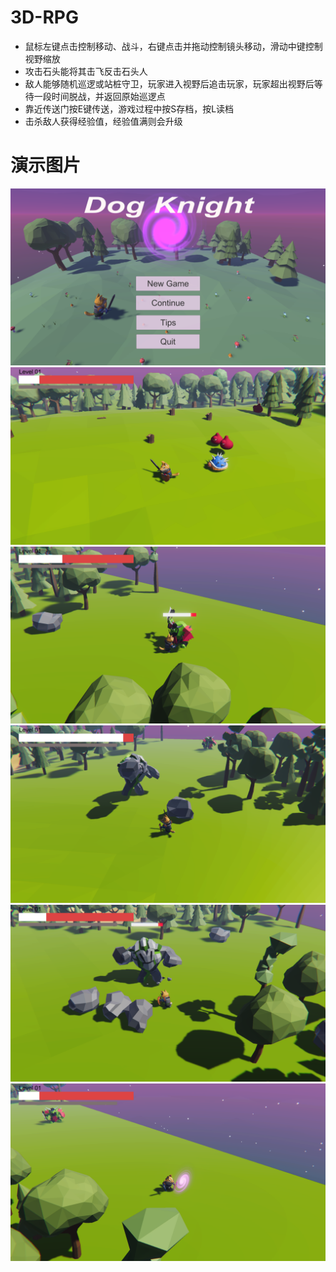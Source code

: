 # 3D-RPG
- 鼠标左键点击控制移动、战斗，右键点击并拖动控制镜头移动，滑动中键控制视野缩放
- 攻击石头能将其击飞反击石头人
- 敌人能够随机巡逻或站桩守卫，玩家进入视野后追击玩家，玩家超出视野后等待一段时间脱战，并返回原始巡逻点
- 靠近传送门按E键传送，游戏过程中按S存档，按L读档
- 击杀敌人获得经验值，经验值满则会升级
# 演示图片
![1](https://github.com/lyhb414/3D-RPG/blob/master/ReadMeSrc/MainMenu.png)
![2](https://github.com/lyhb414/3D-RPG/blob/master/ReadMeSrc/FightingScene1.png)
![3](https://github.com/lyhb414/3D-RPG/blob/master/ReadMeSrc/FightingScene2.png)
![4](https://github.com/lyhb414/3D-RPG/blob/master/ReadMeSrc/FightingScene3.png)
![5](https://github.com/lyhb414/3D-RPG/blob/master/ReadMeSrc/FightingScene4.png)
![6](https://github.com/lyhb414/3D-RPG/blob/master/ReadMeSrc/Portal.png)
